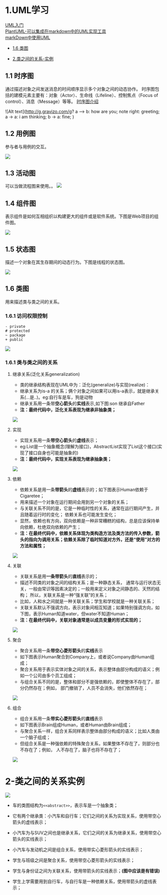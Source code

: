 # 1.UML学习
[UML入门](http://www.jianshu.com/p/1256e2643923)  
[PlantUML-可以集成在markdown中的UML实现工具](http://www.plantuml.com/plantuml/uml/SyfFKj2rKt3CoKnELR1Io4ZDoSa70000)  
[markDown中使用UML](http://blog.csdn.net/Zhangxichao100/article/details/77774752)  

* [1.6 类图](#1.6类图)

* [2.类之间的关系-实例](#2-类之间的关系实例)

## 1.1 时序图
通过描述对象之间发送消息的时间顺序显示多个对象之间的动态协作。
时序图包括的建模元素主要有：对象（Actor）、生命线（Lifeline）、控制焦点（Focus of control）、消息（Message）等等。
[时序图介绍](http://smartlife.blog.51cto.com/1146871/284874)

![Alt text](http://g.gravizo.com/g?
    a --> b: how are you;
	note right: greeting;
	a -> a: i am thinking;
	b -> a: fine;
)

## 1.2 用例图
参与者与用例的交互。

![](http://ww1.sinaimg.cn/large/6ab93b35gy1flbor7hieij207t06zdfx.jpg)


## 1.3 活动图
可以当做流程图来使用。。
![](http://ww1.sinaimg.cn/large/6ab93b35gy1flbsm2g51aj206w07s749.jpg)

## 1.4 组件图
表示组件是如何互相组织以构建更大的组件或是软件系统。下图是Web项目的组件图。

![](http://ww1.sinaimg.cn/large/6ab93b35gy1flbsn0c4glj208w04uwed.jpg)

## 1.5 状态图
描述一个对象在其生存期间的动态行为。下图是线程的状态图。


![](http://ww1.sinaimg.cn/large/6ab93b35gy1flbsnqs2rej20ed05hjrf.jpg)

## 1.6 类图
用来描述类与类之间的关系。

### 1.6.1 访问权限控制

	- private 
	# protected 
	~ package 
	+ public 

![](http://www.plantuml.com/plantuml/png/Iyv9B2vMS2dDpQrKgERILIWeoYnBB4bLICjCpKanv5862kINf2QNfAP0X8ouwXGA4fEp4zDJ5N9JIpBoKmmrDBcq5GfAat8oaw52Ha2XMW00)

### 1.6.1 类与类之间的关系

1. 继承关系(泛化关系generalization)
	- 类的继承结构表现在UML中为：泛化(generalize)与实现(realize)：
	- 继承关系为is-a 的关系；俩个对象之间如果可以用is-a表示，就是继承关系(...是..)。eg:自行车是车，狗是动物
	- 继承关系用一条带**空心箭头**的**实线**表示,如下图:son 继承自Father
	- **注：最终代码中，泛化关系表现为继承非抽象类；**

	![](http://www.plantuml.com/plantuml/png/SqiioKWjKh2fqTLL2CxF0m00)
2. 实现
	- 实现关系用一条**带空心箭头**的**虚线**表示；
	- eg:List是一个抽象概念(理解为接口)，AbstractList实现了List这个接口(实现了接口自身也可能是抽象的)
	- **注：最终代码中，实现关系表现为继承抽象类；**
	
	![](http://www.plantuml.com/plantuml/png/IqmgBYbAJ2vHICv9B2vMS8HoVJABIxWoyqfIYz8IarCLm5mGeM1JewU7eWe0)
3. 依赖
	- 依赖关系是用一条**带箭头**的**虚线**表示的；如下图表示Human依赖于Cigaretee；
	- 用来描述一个对象在运行期间会用到另一个对象的关系；
	- 与关联关系不同的是，它是一种临时性的关系，通常在运行期间产生，并且随着运行时的变化； 依赖关系也可能发生变化；
	- 显然，依赖也有方向，双向依赖是一种非常糟糕的结构，总是应该保持单向依赖，杜绝双向依赖的产生；
	- **注：在最终代码中，依赖关系体现为类构造方法及类方法的传入参数，箭头的指向为调用关系；依赖关系除了临时知道对方外，还是“使用”对方的方法和属性；**

	![](http://www.plantuml.com/plantuml/png/yoZDJSnJqDEpKt3EJ4yiIYqfIGK0)
4. 关联
	- 关联关系是用**一条带箭头**的**直线**表示的；
	- 描述不同类的对象之间的结构关系；是一种静态关系， 通常与运行状态无关，一般由常识等因素决定的；一般用来定义对象之间静态的、天然的结构； 所以，关联关系是一种“强关联”的关系；
	- 比如，人和水之间就是一种关联关系；学生和学校就是一种关联关系；
	- 关联关系默认不强调方向，表示对象间相互知道；如果特别强调方向，如下图，表示Human知道water，但water不知道Human；
	- **注：在最终代码中，关联对象通常是以成员变量的形式实现的；**

	![](http://www.plantuml.com/plantuml/png/Iyv9B2vM24yiIItYIWQpFKfp4_EumAI2hguTH0u0)
5. 聚合
	- 聚合关系用一条**带空心菱形箭头**的**实线**表示
	- 如下图表示Human聚合到Company上，或者说Company由Human组成；
	- 聚合关系用于表示实体对象之间的关系，表示整体由部分构成的语义；例如一个公司由多个员工组成；
	- 与组合关系不同的是，整体和部分不是强依赖的，即使整体不存在了，部分仍然存在；例如， 部门撤销了，人员不会消失，他们依然存在；

	![](http://www.plantuml.com/plantuml/png/SyxFBKZCgrJ8rzLLy2ZDJSm30000)
6. 组合
	- 组合关系用一条**带实心菱形箭头**的**直线**表示
	- 如下图表示Brain组成Human，或者Human由Brain组成；
	- 与聚合关系一样，组合关系同样表示整体由部分构成的语义；比如人类由一个脑子组成；
	- 但组合关系是一种强依赖的特殊聚合关系，如果整体不存在了，则部分也不存在了；例如， 人不存在了，脑子也将不存在了；

	![](http://www.plantuml.com/plantuml/png/yoZDJSnJqDBLLN0gIipC0m00)

# 2-类之间的关系实例

![](http://ww1.sinaimg.cn/large/6ab93b35gy1flbtqe0iblj20ns0bj0t8.jpg)

- 车的类图结构为`<<abstract>>`，表示车是一个抽象类；

- 它有两个继承类：小汽车和自行车；它们之间的关系为实现关系，使用带空心箭头的虚线表示；

- 小汽车为与SUV之间也是继承关系，它们之间的关系为继承关系，使用带空心箭头的实线表示；

- 小汽车与发动机之间是组合关系，使用带实心菱形箭头的实线表示；

- 学生与班级之间是聚合关系，使用带空心菱形箭头的实线表示；

- 学生与身份证之间为关联关系，使用带箭头的实线表示；**(图中应该是有错误)**

- 学生上学需要用到自行车，与自行车是一种依赖关系，使用带箭头的虚线表示；
